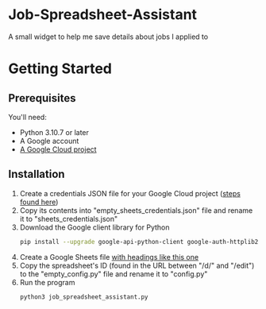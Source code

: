 # Job-Spreadsheet-Assistant
A small widget to help me save details about jobs I applied to

# Getting Started
## Prerequisites
You'll need:
- Python 3.10.7 or later
- A Google account
- [A Google Cloud project](https://developers.google.com/workspace/guides/create-project)
## Installation
1. Create a credentials JSON file for your Google Cloud project ([steps found here](https://developers.google.com/sheets/api/quickstart/python#authorize_credentials_for_a_desktop_application))
2. Copy its contents into "empty_sheets_credentials.json" file and rename it to "sheets_credentials.json"
3. Download the Google client library for Python
    ```sh
    pip install --upgrade google-api-python-client google-auth-httplib2 google-auth-oauthlib
    ```
4. Create a Google Sheets file [with headings like this one](https://docs.google.com/spreadsheets/d/1fjxxy_qHj--F-DfDXmpkA1py26n-jc2b5pcXQHbOfI4/edit?usp=sharing)
5. Copy the spreadsheet's ID (found in the URL between "/d/" and "/edit") to the "empty_config.py" file and rename it to "config.py"
6. Run the program
    ```sh
    python3 job_spreadsheet_assistant.py
    ```